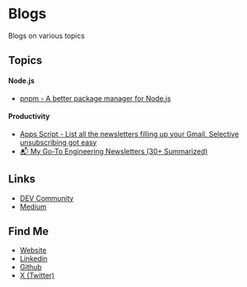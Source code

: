 # Blogs
Blogs on various topics

## Topics

#### Node.js
- [pnpm - A better package manager for Node.js](./topics/Node.js/pnpm%20-%20A%20better%20package%20manager%20for%20Node.js.md)

#### Productivity
- [Apps Script - List all the newsletters filling up your Gmail. Selective unsubscribing got easy](./topics/Productivity/Apps%20Script%20-%20List%20all%20the%20newsletters%20filling%20up%20your%20Gmail.%20Selective%20unsubscribing%20got%20easy.md)
- [📬 My Go-To Engineering Newsletters (30+ Summarized)](./topics/Productivity/📬%20My%20Go-To%20Engineering%20Newsletters%20(30+%20Summarized).md)


## Links
- [DEV Community](https://dev.to/mir_mursalin_ankur)
- [Medium](https://mir-mursalin-ankur.medium.com/)


## Find Me
- [Website](https://encryptioner.github.io)
- [Linkedin](https://www.linkedin.com/in/mir-mursalin-ankur)
- [Github](https://github.com/Encryptioner)
- [X (Twitter)](https://twitter.com/AnkurMursalin)
